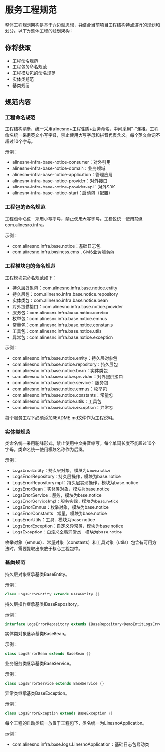 # 服务工程规范 

整体工程规划架构是基于六边型思想，并结合当前项目工程结构特点进行的规划和划分。以下为整体工程的规划架构：

## 你将获取

- 工程命名规范
- 工程包的命名规范
- 工程模块包的命名规范
- 实体类规范
- 基类规范

## 规范内容

### 工程命名规范

工程结构清晰，统一采用alinesno+工程性质+业务命名，中间采用"-"连接。工程命名统一采用英文小写字母，禁止使用大写字母和拼音代表含义。每个英文单词不超过10个字母。

示例：

- alinesno-infra-base-notice-consumer：对外引用
- alinesno-infra-base-notice-domain：业务领域
- alinesno-infra-base-notice-application：管理应用
- alinesno-infra-base-notice-provider：对外接口
- alinesno-infra-base-notice-provider-api：对外SDK
- alinesno-infra-base-notice-start：启动包（配置）

### 工程包的命名规范

工程包命名统一采用小写字母，禁止使用大写字母。工程包统一使用前缀com.alinesno.infra。

示例：

- com.alinesno.infra.base.notice：基础日志包
- com.alinesno.infra.business.cms：CMS业务服务包

### 工程模块包的命名规范

工程模块包命名规范如下：

- 持久层对象包：com.alinesno.infra.base.notice.entity
- 持久层包：com.alinesno.infra.base.notice.repository
- 实体类包：com.alinesno.infra.base.notice.bean
- 对外提供接口：com.alinesno.infra.base.notice.provider
- 服务包：com.alinesno.infra.base.notice.service
- 枚举包：com.alinesno.infra.base.notice.emnus
- 常量包：com.alinesno.infra.base.notice.constants
- 工具包：com.alinesno.infra.base.notice.utils
- 异常包：com.alinesno.infra.base.notice.exception

示例：

- com.alinesno.infra.base.notice.entity：持久层对象包
- com.alinesno.infra.base.notice.repository：持久层包
- com.alinesno.infra.base.notice.bean：实体类包
- com.alinesno.infra.base.notice.provider：对外提供接口
- com.alinesno.infra.base.notice.service：服务包
- com.alinesno.infra.base.notice.emnus：枚举包
- com.alinesno.infra.base.notice.constants：常量包
- com.alinesno.infra.base.notice.utils：工具包
- com.alinesno.infra.base.notice.exception：异常包

每个服务工程下必须添加README.md文件作为工程说明。

### 实体类规范

类命名统一采用驼峰形式，禁止使用中文拼音缩写。每个单词长度不能超过10个字母。类命名统一使用模块名称作为后缀。

示例：

- LogsErrorEntity：持久层对象，模块为base.notice
- LogsErrorRepository：持久层操作，模块为base.notice
- LogsErrorRepositoryImpl：持久层实现操作，模块为base.notice
- LogsErrorBean：实体类对象，模块为base.notice
- LogsErrorService：服务，模块为base.notice
- LogsErrorServiceImpl：服务实现，模块为base.notice
- LogsErrorEmnus：枚举对象，模块为base.notice
- LogsErrorConstants：常量，模块为base.notice
- LogsErrorUtils：工具，模块为base.notice
- LogsErrorException：自定义异常类，模块为base.notice
- LogsException：自定义全局异常类，模块为base.notice

枚举对象（emnus）、常量对象（constants）和工具对象（utils）包含有可用方法时，需要提取出来放于核心工程包中。

### 基类规范

持久层对象继承基类BaseEntity。

示例：

```java
class LogsErrorEntity extends BaseEntity {}
```

持久层操作继承基类IBaseRepository。

示例：

```java
interface LogsErrorRepository extends IBaseRepository<DemoEntitLogsErrorEntity, String> {}
```

实体类对象继承基类BaseBean。

示例：

```java
class LogsErrorBean extends BaseBean {}
```

业务服务类继承基类BaseService。

示例：

```java
class LogsErrorService extends BaseService {}
```

异常类继承基类BaseException。

示例：

```java
class LogsErrorException extends BaseException {}
```

每个工程的启动类统一放置于工程包下，类名统一为LinesnoApplication。

示例：

- com.alinesno.infra.base.logs.LinesnoApplication：基础日志包启动类